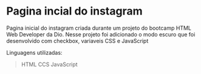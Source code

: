 # Pagina incial do instagram
 Pagina inicial do instagram criada durante um projeto do bootcamp HTML Web Developer
 da Dio. 
 Nesse projeto foi adicionado o modo escuro que foi desenvolvido com checkbox, variaveis CSS e JavaScript

 Linguagens utilizadas:
 > HTML
 > CCS
 > JavaScript
